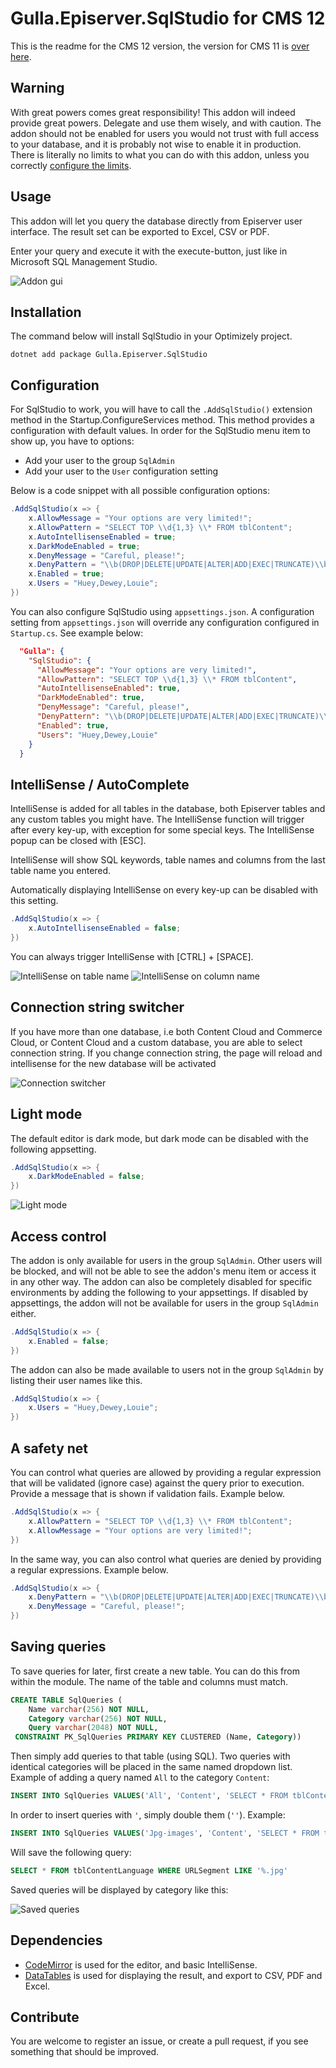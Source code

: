 # Gulla.Episerver.SqlStudio for CMS 12

This is the readme for the CMS 12 version, the version for CMS 11 is [over here](https://github.com/tomahg/Gulla.Episerver.SqlStudio/tree/main).

## Warning
With great powers comes great responsibility! This addon will indeed provide great powers. Delegate and use them wisely, and with caution. The addon should not be enabled for users you would not trust with full access to your database, and it is probably not wise to enable it in production. There is literally no limits to what you can do with this addon, unless you correctly [configure the limits](#a-safety-net).

## Usage
This addon will let you query the database directly from Episerver user interface. The result set can be exported to Excel, CSV or PDF.

Enter your query and execute it with the execute-button, just like in Microsoft SQL Management Studio.

![Addon gui](img/gui.jpg)

## Installation
The command below will install SqlStudio in your Optimizely project.
``` 
dotnet add package Gulla.Episerver.SqlStudio
```

## Configuration
For SqlStudio to work, you will have to call the `.AddSqlStudio()` extension method in the Startup.ConfigureServices method. This method provides a configuration with default values. In order for the SqlStudio menu item to show up, you have to options:
* Add your user to the group `SqlAdmin`
* Add your user to the `User` configuration setting

Below is a code snippet with all possible configuration options:
``` csharp
.AddSqlStudio(x => {
    x.AllowMessage = "Your options are very limited!";
    x.AllowPattern = "SELECT TOP \\d{1,3} \\* FROM tblContent";
    x.AutoIntellisenseEnabled = true;
    x.DarkModeEnabled = true;
    x.DenyMessage = "Careful, please!";
    x.DenyPattern = "\\b(DROP|DELETE|UPDATE|ALTER|ADD|EXEC|TRUNCATE)\\b";
    x.Enabled = true;
    x.Users = "Huey,Dewey,Louie"; 
})
```

You can also configure SqlStudio using `appsettings.json`. A configuration setting from `appsettings.json` will override any configuration configured in `Startup.cs`. See example below:
``` JSON
  "Gulla": {
    "SqlStudio": {
      "AllowMessage": "Your options are very limited!",
      "AllowPattern": "SELECT TOP \\d{1,3} \\* FROM tblContent",
      "AutoIntellisenseEnabled": true,
      "DarkModeEnabled": true,
      "DenyMessage": "Careful, please!",
      "DenyPattern": "\\b(DROP|DELETE|UPDATE|ALTER|ADD|EXEC|TRUNCATE)\\b",
      "Enabled": true,
      "Users": "Huey,Dewey,Louie"		  
    }
  }
```
## IntelliSense / AutoComplete
IntelliSense is added for all tables in the database, both Episerver tables and any custom tables you might have. The IntelliSense function will trigger after every key-up, with exception for some special keys. The IntelliSense popup can be closed with [ESC].

IntelliSense will show SQL keywords, table names and columns from the last table name you entered.

Automatically displaying IntelliSense on every key-up can be disabled with this setting.
``` csharp
.AddSqlStudio(x => {
    x.AutoIntellisenseEnabled = false;
})
```

You can always trigger IntelliSense with [CTRL] + [SPACE].

![IntelliSense on table name](img/autocomplete-table.png "IntelliSense complete on table names")
![IntelliSense on column name](img/autocomplete-column.png "IntelliSense on column names")

## Connection string switcher
If you have more than one database, i.e both Content Cloud and Commerce Cloud, or Content Cloud and a custom database, you are able to select connection string. If you change connection string, the page will reload and intellisense for the new database will be activated

![Connection switcher](img/connectionstring.png "Connection switcher")

## Light mode
The default editor is dark mode, but dark mode can be disabled with the following appsetting.
``` csharp
.AddSqlStudio(x => {
    x.DarkModeEnabled = false;
})
```
![Light mode](img/lightmode.jpg "Light mode")


## Access control
The addon is only available for users in the group `SqlAdmin`. Other users will be blocked, and will not be able to see the addon's menu item or access it in any other way. The addon can also be completely disabled for specific environments by adding the following to your appsettings. If disabled by appsettings, the addon will not be available for users in the group `SqlAdmin` either.
``` csharp
.AddSqlStudio(x => {
    x.Enabled = false;
})
```

The addon can also be made available to users not in the group `SqlAdmin` by listing their user names like this.
``` csharp
.AddSqlStudio(x => {
    x.Users = "Huey,Dewey,Louie";
})
```

## A safety net
You can control what queries are allowed by providing a regular expression that will be validated (ignore case) against the query prior to execution. Provide a message that is shown if validation fails. Example below.
``` csharp
.AddSqlStudio(x => {
    x.AllowPattern = "SELECT TOP \\d{1,3} \\* FROM tblContent";
    x.AllowMessage = "Your options are very limited!";
})
```

In the same way, you can also control what queries are denied by providing a regular expressions. Example below.
``` csharp
.AddSqlStudio(x => {
    x.DenyPattern = "\\b(DROP|DELETE|UPDATE|ALTER|ADD|EXEC|TRUNCATE)\\b";
    x.DenyMessage = "Careful, please!";
})
```

## Saving queries
To save queries for later, first create a new table. You can do this from within the module. The name of the table and columns must match.
``` SQL 
CREATE TABLE SqlQueries (
	Name varchar(256) NOT NULL,
	Category varchar(256) NOT NULL,
	Query varchar(2048) NOT NULL,
 CONSTRAINT PK_SqlQueries PRIMARY KEY CLUSTERED (Name, Category))
```

Then simply add queries to that table (using SQL). Two queries with identical categories will be placed in the same named dropdown list. Example of adding a query named `All` to the category `Content`:
``` SQL
INSERT INTO SqlQueries VALUES('All', 'Content', 'SELECT * FROM tblContent')
```

In order to insert queries with `'`, simply double them (`''`). Example:
``` SQL
INSERT INTO SqlQueries VALUES('Jpg-images', 'Content', 'SELECT * FROM tblContentLanguage WHERE URLSegment LIKE ''%.jpg''')
```

Will save the following query:
``` SQL
SELECT * FROM tblContentLanguage WHERE URLSegment LIKE '%.jpg'
```

Saved queries will be displayed by category like this:

![Saved queries](img/saved-queries.jpg "Selecting a saved query")

## Dependencies
- [CodeMirror](https://codemirror.net/) is used for the editor, and basic IntelliSense.
- [DataTables](https://datatables.net/) is used for displaying the result, and export to CSV, PDF and Excel.

## Contribute
You are welcome to register an issue, or create a pull request, if you see something that should be improved.
